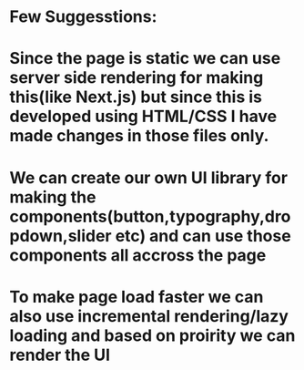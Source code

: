 # Few Suggesstions:

# Since the page is static we can use server side rendering for making this(like Next.js) but since this is developed using HTML/CSS I have made changes in those files only.

# We can create our own UI library for making the components(button,typography,dropdown,slider etc) and can use those components all accross the page

# To make page load faster we can also use incremental rendering/lazy loading and based on proirity we can render the UI
